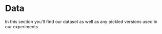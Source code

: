 # Data
In this section you'll find our dataset as well as any pickled versions used in
our experiments.
